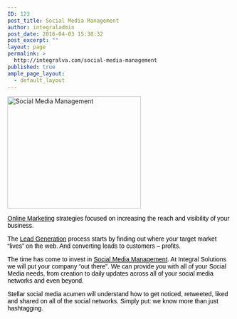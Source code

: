 ```yaml
---
ID: 123
post_title: Social Media Management
author: integraladmin
post_date: 2016-04-03 15:38:32
post_excerpt: ""
layout: page
permalink: >
  http://integralva.com/social-media-management
published: true
ample_page_layout:
  - default_layout
---
```

<img class="size-medium wp-image-80 alignleft" src="http://integralva.com/wp-content/uploads/2016/04/Social-Media-Management-300x252.png" alt="Social Media Management" width="300" height="252" />

<span style="color: #000000; font-family: 'trebuchet ms', geneva, sans-serif;"><u>Online Marketing</u> strategies focused on increasing the reach and visibility of your business.</span>

<span style="color: #000000; font-family: 'trebuchet ms', geneva, sans-serif;">The <u>Lead Generation</u> process starts by finding out where your target market “lives” on the web. And converting leads to customers – profits.</span>

<span style="color: #000000; font-family: 'trebuchet ms', geneva, sans-serif;">The time has come to invest in <u>Social Media Management</u>. At Integral Solutions we will put your company “out there”. We can provide you with all of your Social Media needs, from creation to daily updates across all of your social media networks and even beyond.</span>

<span style="color: #000000; font-family: 'trebuchet ms', geneva, sans-serif;">Stellar social media acumen will understand how to get noticed, retweeted, liked and shared on all of the social networks. Simply put: we know more than just hashtagging.</span>